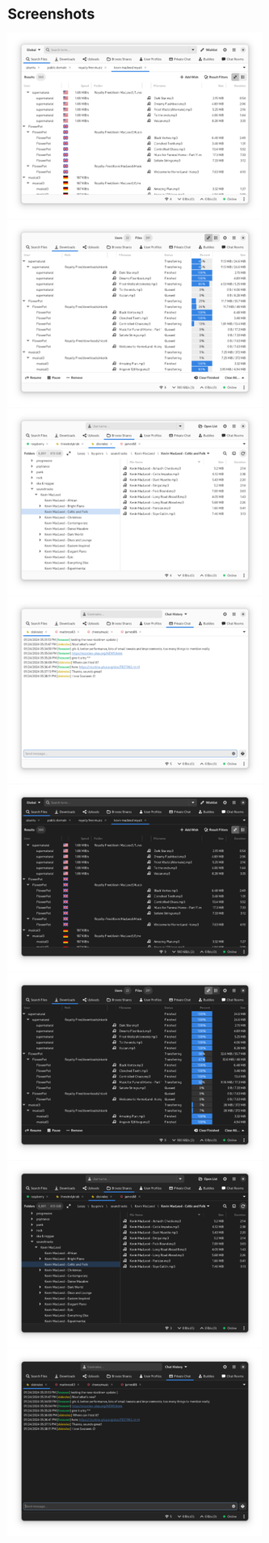 # Screenshots

[![Search Files](screenshot1.png)](screenshot1.png?raw=1)  
[![Downloads](screenshot2.png)](screenshot2.png?raw=1)  
[![Browse Shares](screenshot3.png)](screenshot3.png?raw=1)  
[![Private Chat](screenshot4.png)](screenshot4.png?raw=1)  
[![Search Files](screenshot5.png)](screenshot5.png?raw=1)  
[![Downloads](screenshot6.png)](screenshot6.png?raw=1)  
[![Browse Shares](screenshot7.png)](screenshot7.png?raw=1)  
[![Private Chat](screenshot8.png)](screenshot8.png?raw=1)
